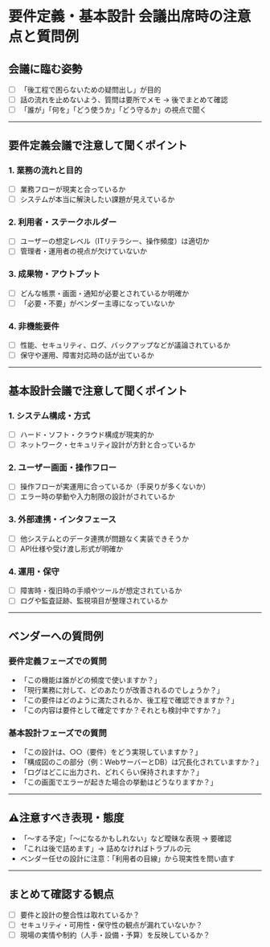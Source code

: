 # 要件定義・基本設計 会議出席時の注意点と質問例

##  会議に臨む姿勢

- [ ] 「後工程で困らないための疑問出し」が目的
- [ ] 話の流れを止めないよう、質問は要所でメモ → 後でまとめて確認
- [ ] 「誰が」「何を」「どう使うか」「どう守るか」の視点で聞く

---

## 要件定義会議で注意して聞くポイント

### 1. 業務の流れと目的
- [ ] 業務フローが現実と合っているか
- [ ] システムが本当に解決したい課題が見えているか

### 2. 利用者・ステークホルダー
- [ ] ユーザーの想定レベル（ITリテラシー、操作頻度）は適切か
- [ ] 管理者・運用者の視点が欠けていないか

### 3. 成果物・アウトプット
- [ ] どんな帳票・画面・通知が必要とされているか明確か
- [ ] 「必要・不要」がベンダー主導になっていないか

### 4. 非機能要件
- [ ] 性能、セキュリティ、ログ、バックアップなどが議論されているか
- [ ] 保守や運用、障害対応時の話が出ているか

---

##  基本設計会議で注意して聞くポイント

### 1. システム構成・方式
- [ ] ハード・ソフト・クラウド構成が現実的か
- [ ] ネットワーク・セキュリティ設計が方針と合っているか

### 2. ユーザー画面・操作フロー
- [ ] 操作フローが実運用に合っているか（手戻りが多くないか）
- [ ] エラー時の挙動や入力制限の設計がされているか

### 3. 外部連携・インタフェース
- [ ] 他システムとのデータ連携が問題なく実装できそうか
- [ ] API仕様や受け渡し形式が明確か

### 4. 運用・保守
- [ ] 障害時・復旧時の手順やツールが想定されているか
- [ ] ログや監査証跡、監視項目が整理されているか

---

##  ベンダーへの質問例

### 要件定義フェーズでの質問

- 「この機能は誰がどの頻度で使いますか？」
- 「現行業務に対して、どのあたりが改善されるのでしょうか？」
- 「この要件はどのように満たされるか、後工程で確認できますか？」
- 「この内容は要件として確定ですか？それとも検討中ですか？」

### 基本設計フェーズでの質問

- 「この設計は、○○（要件）をどう実現していますか？」
- 「構成図のこの部分（例：WebサーバーとDB）は冗長化されていますか？」
- 「ログはどこに出力され、どれくらい保持されますか？」
- 「この画面でエラーが起きた場合の挙動はどうなりますか？」

---

## ⚠注意すべき表現・態度

- 「～する予定」「～になるかもしれない」など曖昧な表現 → 要確認
- 「これは後で詰めます」→ 詰めなければトラブルの元
- ベンダー任せの設計に注意：「利用者の目線」から現実性を問い直す

---

##  まとめて確認する観点

- [ ] 要件と設計の整合性は取れているか？
- [ ] セキュリティ・可用性・保守性の観点が漏れていないか？
- [ ] 現場の実情や制約（人手・設備・予算）を反映しているか？
